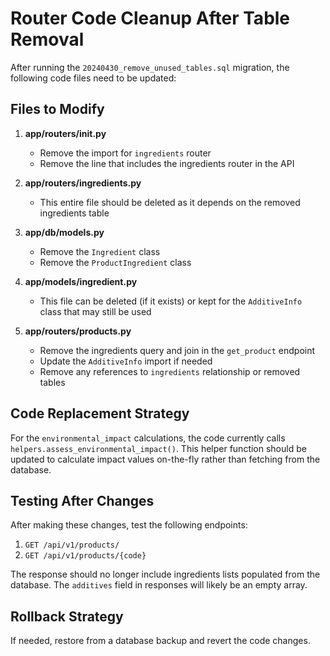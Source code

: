 # Router Code Cleanup After Table Removal

After running the `20240430_remove_unused_tables.sql` migration, the following code files need to be updated:

## Files to Modify

1. **app/routers/__init__.py**
   - Remove the import for `ingredients` router
   - Remove the line that includes the ingredients router in the API

2. **app/routers/ingredients.py**
   - This entire file should be deleted as it depends on the removed ingredients table

3. **app/db/models.py**
   - Remove the `Ingredient` class
   - Remove the `ProductIngredient` class

4. **app/models/ingredient.py**
   - This file can be deleted (if it exists) or kept for the `AdditiveInfo` class that may still be used

5. **app/routers/products.py**
   - Remove the ingredients query and join in the `get_product` endpoint
   - Update the `AdditiveInfo` import if needed
   - Remove any references to `ingredients` relationship or removed tables

## Code Replacement Strategy

For the `environmental_impact` calculations, the code currently calls `helpers.assess_environmental_impact()`. This helper function should be updated to calculate impact values on-the-fly rather than fetching from the database.

## Testing After Changes

After making these changes, test the following endpoints:

1. `GET /api/v1/products/`
2. `GET /api/v1/products/{code}`

The response should no longer include ingredients lists populated from the database. The `additives` field in responses will likely be an empty array.

## Rollback Strategy

If needed, restore from a database backup and revert the code changes. 